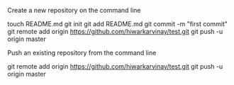 Create a new repository on the command line

touch README.md
git init
git add README.md
git commit -m "first commit"
git remote add origin https://github.com/hiwarkarvinay/test.git
git push -u origin master

Push an existing repository from the command line

git remote add origin https://github.com/hiwarkarvinay/test.git
git push -u origin master
